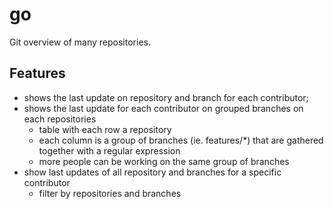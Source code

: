 # go
Git overview of many repositories.

## Features
- shows the last update on repository and branch for each contributor;
- shows the last update for each contributor on grouped branches on each repositories
	- table with each row a repository
	- each column is a group of branches (ie. features/*) that are gathered together with a regular expression
	- more people can be working on the same group of branches
- show last updates of all repository and branches for a specific contributor
	- filter by repositories and branches
